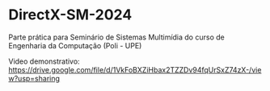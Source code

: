 # DirectX-SM-2024
Parte prática para Seminário de Sistemas Multimídia do curso de Engenharia da Computação (Poli - UPE)

Video demonstrativo: https://drive.google.com/file/d/1VkFoBXZiHbax2TZZDv94fqUrSxZ74zX-/view?usp=sharing
